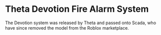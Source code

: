 # Theta Devotion Fire Alarm System
The Devotion system was released by Theta and passed onto Scada, who have since removed the model from the Roblox marketplace.
